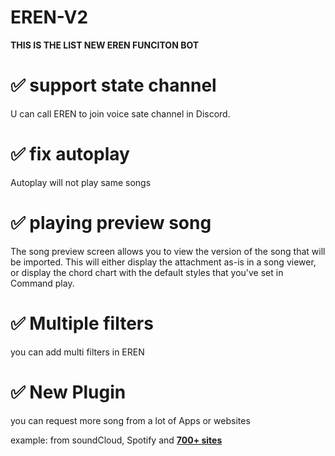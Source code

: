 # EREN-V2

**THIS IS THE LIST NEW EREN FUNCITON BOT** <br>

# ✅ support state channel
U can call EREN to join voice sate channel in Discord. 

# ✅ fix autoplay
Autoplay will not play same songs

# ✅ playing preview song
The song preview screen allows you to view the version of the song that will be imported. This will either display the attachment as-is in a song viewer, or display the chord chart with the default styles that you've set in Command play.

# ✅ Multiple filters
you can add multi filters in EREN 

# ✅ New Plugin
you can request more song from a lot of Apps or websites 

example: from soundCloud, Spotify and [**700+ sites**](https://ytdl-org.github.io/youtube-dl/supportedsites.html) 

